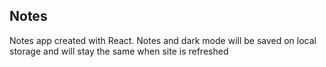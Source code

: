 Notes
---------------------
Notes app created with React.
Notes and dark mode will be saved on local storage and will stay the same when site is refreshed
